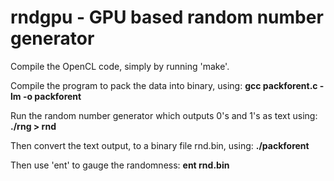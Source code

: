 rndgpu - GPU based random number generator
==========================================

Compile the OpenCL code, simply by running 'make'.

Compile the program to pack the data into binary, using:
**gcc packforent.c -lm -o packforent**

Run the random number generator which outputs 0's and 1's as text
using:
**./rng > rnd**

Then convert the text output, to a binary file rnd.bin, using:
**./packforent**

Then use 'ent' to gauge the randomness:
**ent rnd.bin**

